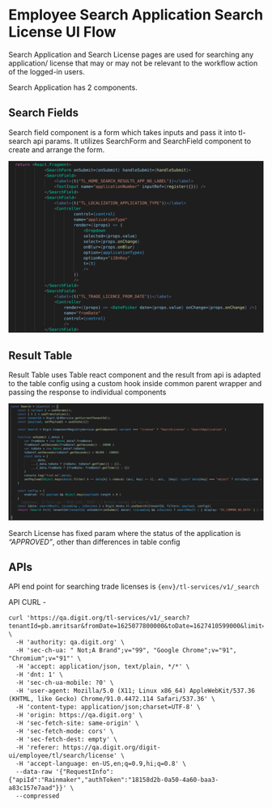 # Employee Search Application Search License UI Flow

Search Application and Search License pages are used for searching any application/ license that may or may not be relevant to the workflow action of the logged-in users.

Search Application has 2 components.

## Search Fields

Search field component is a form which takes inputs and pass it into tl-search api params. It utilizes SearchForm and SearchField component to create and arrange the form.

![](../../../../.gitbook/assets/image%20%28212%29.png)

## Result Table

Result Table uses Table react component and the result from api is adapted to the table config using a custom hook inside common parent wrapper and passing the response to individual components

![](../../../../.gitbook/assets/image%20%28171%29.png)

Search License has fixed param where the status of the application is _“APPROVED”_, other than differences in table config

## APIs

API end point for searching trade licenses is `{env}/tl-services/v1/_search`

API CURL -

```text
curl 'https://qa.digit.org/tl-services/v1/_search?tenantId=pb.amritsar&fromDate=1625077800000&toDate=1627410599000&limit=10&sortBy=commencementDate&sortOrder=DESC&status=APPROVED&_=1627375567840' \
  -H 'authority: qa.digit.org' \
  -H 'sec-ch-ua: " Not;A Brand";v="99", "Google Chrome";v="91", "Chromium";v="91"' \
  -H 'accept: application/json, text/plain, */*' \
  -H 'dnt: 1' \
  -H 'sec-ch-ua-mobile: ?0' \
  -H 'user-agent: Mozilla/5.0 (X11; Linux x86_64) AppleWebKit/537.36 (KHTML, like Gecko) Chrome/91.0.4472.114 Safari/537.36' \
  -H 'content-type: application/json;charset=UTF-8' \
  -H 'origin: https://qa.digit.org' \
  -H 'sec-fetch-site: same-origin' \
  -H 'sec-fetch-mode: cors' \
  -H 'sec-fetch-dest: empty' \
  -H 'referer: https://qa.digit.org/digit-ui/employee/tl/search/license' \
  -H 'accept-language: en-US,en;q=0.9,hi;q=0.8' \
  --data-raw '{"RequestInfo":{"apiId":"Rainmaker","authToken":"18158d2b-0a50-4a60-baa3-a83c157e7aad"}}' \
  --compressed
```



